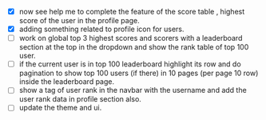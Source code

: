 - [x] now see help me to complete the feature of the score table , highest score of the user in the profile page.
- [x] adding something related to profile icon for users.
- [ ] work on global top 3 highest scores and scorers with a leaderboard section at the top in the dropdown and show the rank table of top 100 user.
- [ ] if the current user is in top 100 leaderboard highlight its row and do pagination to show top 100 users (if there) in 10 pages (per page 10 row) inside the leaderboard page. 
- [ ] show a tag of user rank in the navbar with the username and add the user rank data in profile section also.
- [ ] update the theme and ui.
